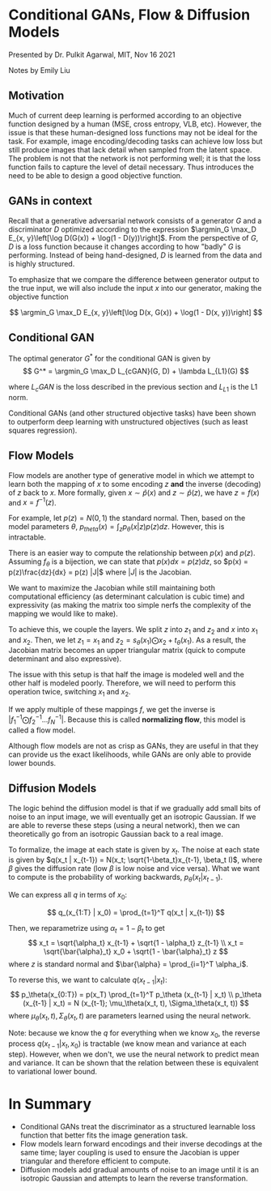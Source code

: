 # Conditional GANs, Flow & Diffusion Models
Presented by Dr. Pulkit Agarwal, MIT, Nov 16 2021

Notes by Emily Liu

## Motivation
Much of current deep learning is performed according to an objective function designed by a human (MSE, cross entropy, VLB, etc). However, the issue is that these human-designed loss functions may not be ideal for the task. For example, image encoding/decoding tasks can achieve low loss but still produce images that lack detail when sampled from the latent space. The problem is not that the network is not performing well; it is that the loss function fails to capture the level of detail necessary. Thus introduces the need to be able to design a good objective function.

## GANs in context
Recall that a generative adversarial network consists of a generator $G$ and a discriminator $D$ optimized according to the expression $\argmin_G \max_D E_{x, y}\left[\log D(G(x)) + \log(1 - D(y))\right]$. From the perspective of $G$, $D$ is a loss function because it changes according to how "badly" $G$ is performing. Instead of being hand-designed, $D$ is learned from the data and is highly structured.

To emphasize that we compare the difference between generator output to the true input, we will also include the input $x$ into our generator, making the objective function

$$
\argmin_G \max_D E_{x, y}\left[\log D(x, G(x)) + \log(1 - D(x, y))\right]
$$

## Conditional GAN
The optimal generator $G^*$ for the conditional GAN is given by
$$
G^* = \argmin_G \max_D L_{cGAN}(G, D) + \lambda L_{L1}(G)
$$

where $L_cGAN$ is the loss described in the previous section and $L_{L1}$ is the L1 norm.

Conditional GANs (and other structured objective tasks) have been shown to outperform deep learning with unstructured objectives (such as least squares regression).

## Flow Models
Flow models are another type of generative model in which we attempt to learn both the mapping of $x$ to some encoding $z$ **and** the inverse (decoding) of $z$ back to $x$. More formally, given $x \sim \hat{p}(x)$ and $z \sim \hat{p}(z)$, we have $z = f(x)$ and $x = f^{-1}(z)$.

For example, let $p(z) = N(0,1)$ the standard normal. Then, based on the model parameters $\theta$, $p_{theta}(x) = \int_{z} p_{\theta}(x | z) p(z) dz$. However, this is intractable.

There is an easier way to compute the relationship between $p(x)$ and $p(z)$. Assuming $f_\theta$ is a bijection, we can state that $p(x) dx = p(z) dz$, so $p(x) = p(z)\frac{dz}{dx} = p(z) |J|$ where $|J|$ is the Jacobian.

We want to maximize the Jacobian while still maintaining both computational efficiency (as determinant calculation is cubic time) and expressivity (as making the matrix too simple nerfs the complexity of the mapping we would like to make).

To achieve this, we couple the layers. We split $z$ into $z_1$ and $z_2$ and $x$ into $x_1$ and $x_2$. Then, we let $z_1 = x_1$ and $z_2 = s_\theta(x_1) \bigodot x_2 + t_\theta(x_1)$. As a result, the Jacobian matrix becomes an upper triangular matrix (quick to compute determinant and also expressive).

The issue with this setup is that half the image is modeled well and the other half is modeled poorly. Therefore, we will need to perform this operation twice, switching $x_1$ and $x_2$.

If we apply multiple of these mappings $f$, we get the inverse is $|f_1^{-1} \bigodot f_2^{-1} ... f_N^{-1}|$. Because this is called **normalizing flow**, this model is called a flow model.

Although flow models are not as crisp as GANs, they are useful in that they can provide us the exact likelihoods, while GANs are only able to provide lower bounds.

## Diffusion Models
The logic behind the diffusion model is that if we gradually add small bits of noise to an input image, we will eventually get an isotropic Gaussian. If we are able to reverse these steps (using a neural network), then we can theoretically go from an isotropic Gaussian back to a real image.

To formalize, the image at each state is given by $x_t$. The noise at each state is given by $q(x_t | x_{t-1}) = N(x_t; \sqrt{1-\beta_t}x_{t-1}, \beta_t I)$, where $\beta$ gives the diffusion rate (low $\beta$ is low noise and vice versa). What we want to compute is the probability of working backwards, $p_\theta(x_t | x_{t-1})$.

We can express all $q$ in terms of $x_0$:

$$
q_(x_{1:T} | x_0) = \prod_{t=1}^T q(x_t | x_{t-1})
$$

Then, we reparametrize using $\alpha_t = 1 - \beta_t$ to get
$$
x_t = \sqrt{\alpha_t} x_{t-1} + \sqrt{1 - \alpha_t} z_{t-1} \\
x_t = \sqrt{\bar{\alpha}_t} x_0 + \sqrt{1 - \bar{\alpha}_t} z
$$
where $z$ is standard normal and $\bar{\alpha} = \prod_{i=1}^T \alpha_i$.

To reverse this, we want to calculate $q(x_{t-1} | x_t)$:
$$
p_\theta(x_{0:T}) = p(x_T) \prod_{t=1}^T p_\theta (x_{t-1} | x_t) \\
p_\theta (x_{t-1} | x_t) = N (x_{t-1}; \mu_\theta(x_t, t), \Sigma_\theta(x_t, t))
$$
where $\mu_\theta(x_t, t), \Sigma_\theta(x_t, t)$ are parameters learned using the neural network.

Note: because we know the $q$ for everything when we know $x_0$, the reverse process $q(x_{t-1} | x_t, x_0)$ is tractable (we know mean and variance at each step). However, when we don't, we use the neural network to predict mean and variance. It can be shown that the relation between these is equivalent to variational lower bound.

# In Summary
- Conditional GANs treat the discriminator as a structured learnable loss function that better fits the image generation task.
- Flow models learn forward encodings and their inverse decodings at the same time; layer coupling is used to ensure the Jacobian is upper triangular and therefore efficient to compute.
- Diffusion models add gradual amounts of noise to an image until it is an isotropic Gaussian and attempts to learn the reverse transformation.
